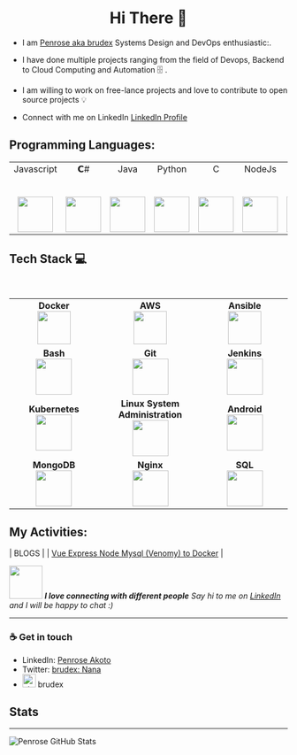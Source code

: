 <h1 align="center"> Hi There 👋 </h1>


* I am [Penrose aka brudex](https://www.linkedin.com/in/penroseakoto/) Systems Design and DevOps enthusiastic:.

* I have done multiple projects ranging from the field of Devops, Backend to Cloud Computing and Automation :file_cabinet: .

* I am willing to work on free-lance projects and love to  contribute to open source projects :bulb:

* Connect with me on LinkedIn [LinkedIn Profile](hhttps://www.linkedin.com/in/penroseakoto) 


## Programming Languages:

<table>
  <tbody>
    <tr valign="top">
      <td width="20%" align="center">
        <span>Javascript</span><br><br><br>
        <img height="64px" src="https://cdn.svgporn.com/logos/javascript.svg">
      </td>
      <td width="20%" align="center">
        <span>𝗖#</span><br><br><br>
        <img height="64px" src="https://cdn.svgporn.com/logos/c-sharp.svg">
      </td>
      <td width="20%" align="center">
        <span>Java</span><br><br><br>
        <img height="64px" src="https://cdn.svgporn.com/logos/java.svg">
      </td>
      <td width="20%" align="center">
        <span>Python</span><br><br><br>
        <img height="64px" src="https://cdn.svgporn.com/logos/python.svg">
      </td>
      <td width="20%" align="center">
        <span>C</span><br><br><br>
        <img height="64px" src="https://cdn.svgporn.com/logos/c.svg">
      </td>
       <td width="20%" align="center">
        <span>NodeJs</span><br><br><br>
        <img height="64px" src="https://cdn.svgporn.com/logos/nodejs.svg">
      </td>
       </td>
       <td width="20%" align="center">
        <span>Php</span><br><br><br>
        <img height="64px" src="https://cdn.svgporn.com/logos/php.svg">
      </td>
    </tr>
  </tbody>
</table>


## Tech Stack :computer:

<br>
<table>
<tbody>
 <tr>

<td align="center" width="20%">
<span><b><center>Docker</center></b></span> 
<img height=60px src="https://encrypted-tbn0.gstatic.com/images?q=tbn%3AANd9GcTApU_6Eg4oWx3NMhLifHmNEkxjeMxfd3oGUA&usqp=CAU"> 
</td>

<td align="center" width="20%">
<span><b><center>AWS</center></b></span> 
<img height=60px src="https://encrypted-tbn0.gstatic.com/images?q=tbn%3AANd9GcQV9AyEyvrlIJLOfbxFLfOr03Qy5gRL0txWMQ&usqp=CAU"> 
</td> 

<td align="center" width="20%">
<span><b><center>Ansible</center></b></span> 
<img height=60px src="https://encrypted-tbn0.gstatic.com/images?q=tbn%3AANd9GcSEbbMBYx3DSbnzVxofkkvdV83FRA-lma9Y_Q&usqp=CAU"> 
</td>
</tr>

<tr>
<td align="center" width="20%">
<span><b><center>Bash</center></b></span> 
<img height=65px src="https://d33wubrfki0l68.cloudfront.net/306f655dcc33cc3d958cab80d78d3f2da427974c/a2bd8/img/logo/svg/full_colored_dark.svg"> 
</td>

<td align="center" width="20%">
<span><b><center>Git</center></b></span> 
<img height=65px src="https://git-scm.com/images/logos/downloads/Git-Logo-2Color.png"> 
</td>

<td align="center" width="20%">
<span><b><center>Jenkins</center></b></span> 
<img height=65px src="https://www.devteam.space/wp-content/uploads/2018/03/jenkins.jpg"> 
</td>
</tr>

<tr>
<td align="center" width="20%">
<span><b><center>Kubernetes</center></b></span> 
<img height=65px src="https://d15shllkswkct0.cloudfront.net/wp-content/blogs.dir/1/files/2019/05/Kubernetes_New.png"> 
</td>

<td align="center" width="20%">
<span><b><center>Linux System Administration</center></b></span> 
<img height=65px src="https://upload.wikimedia.org/wikipedia/commons/a/af/Tux.png"> 
</td>



<td align="center" width="20%">
<span><b><center>Android</center></b></span> 
<img height=65px src="https://source.android.com/setup/images/Android_symbol_green_RGB.png"> 
</td>
</tr>

<tr>
<td align="center" width="20%">
<span><b><center>MongoDB</center></b></span> 
<img height=65px src="https://broadwayinfosys.com/uploads/courses/mongodb.png"> 
</td>

<td align="center" width="20%">
<span><b><center>Nginx</center></b></span> 
<img height=65px src="https://icon2.cleanpng.com/20180329/zdw/kisspng-nginx-reverse-proxy-computer-software-web-cache-tr-container-5abc835fbb1742.2271946815223038397663.jpg"> 
</td>

<td align="center" width="20%">
<span><b><center>SQL</center></b></span> 
<img height=65px src="https://i0.wp.com/www.complexsql.com/wp-content/uploads/2017/01/sql-logo.jpg?ssl=1"> 
</td>
</tr>

</tbody>
</table>




## My Activities:

| BLOGS |
| [Vue Express Node Mysql (Venomy) to Docker](https://medium.com/@brudex/vue-express-node-mysql-venomy-to-docker-8b4c525a9682) |  


<img src="https://media.giphy.com/media/LnQjpWaON8nhr21vNW/giphy.gif" width="60"> <em><b>I love connecting with different people</b> Say hi to me on <a href = "https://www.linkedin.com/in/penroseakoto/">LinkedIn</a> and I will be happy to chat :)</em>

---
### ☕ Get in touch
- LinkedIn: <a href = "https://www.linkedin.com/in/penroseakoto/">Penrose Akoto</a>
- Twitter: <a href = "https://twitter.com/brudexgh">brudex: Nana </a>
- [<img src="https://raw.githubusercontent.com/Delta456/Delta456/master/img/stack.svg" alt="stack logo" width="24">](hhttps://stackoverflow.com/users/1969677/brudex) brudex




## Stats
________

![Penrose GitHub Stats](https://github-readme-stats.vercel.app/api?username=brudex&show_icons=true_color=fff&icon_color=79ff97&text_color=9f9f9f&bg_color=151515)



